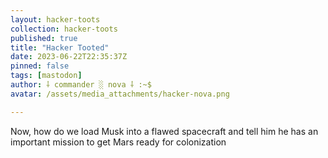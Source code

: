 ```yaml
---
layout: hacker-toots
collection: hacker-toots
published: true
title: "Hacker Tooted"
date: 2023-06-22T22:35:37Z
pinned: false
tags: [mastodon]
author: ⸸ commander ░ nova ⸸ :~$
avatar: /assets/media_attachments/hacker-nova.png

---
```


<p>Now, how do we load Musk into a flawed spacecraft and tell him he has an important mission to get Mars ready for colonization</p>



